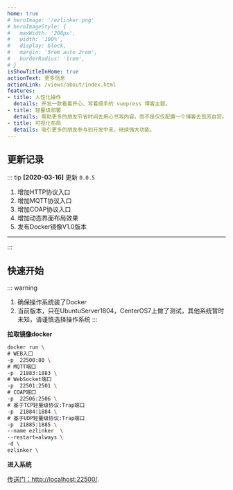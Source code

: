 ```yaml
---
home: true
# heroImage: '/ezlinker.png'
# heroImageStyle: {
#   maxWidth: '200px',
#   width: '100%',
#   display: block,
#   margin: '5rem auto 2rem',
#   borderRadius: '1rem',
# }
isShowTitleInHome: true
actionText: 更多信息
actionLink: /views/about/index.html
features:
- title: 人性化操作
  details: 开发一款看着开心、写着顺手的 vuepress 博客主题。
- title: 轻量级部署
  details: 帮助更多的朋友节省时间去用心书写内容，而不是仅仅配置一个博客去孤芳自赏。
- title: 可视化布局
  details: 吸引更多的朋友参与到开发中来，继续强大功能。
---
```


## 更新记录

::: tip
**[2020-03-16]** 更新 `0.0.5`

1. 增加HTTP协议入口
2. 增加MQTT协议入口
3. 增加COAP协议入口
4. 增加动态界面布局效果
5. 发布Docker镜像V1.0版本
---

:::

## 快速开始

::: warning
1. 确保操作系统装了Docker
2. 当前版本，只在UbuntuServer1804，CenterOS7上做了测试，其他系统暂时未知，请谨慎选择操作系统
:::

**拉取镜像docker**

```bash
docker run \
# WEB入口
-p  22500:80 \
# MQTT端口
-p  21883:1883 \
# WebSocket端口
-p  22501:2501 \
# COAP端口
-p  22506:2506 \
# 基于TCP轻量级协议:Trap端口
-p  21884:1884 \
# 基于UDP轻量级协议:Trap端口
-p  21885:1885 \
--name ezlinker  \
--restart=always \
-d \
ezlinker \
```

**进入系统**

[传送门：http://localhost:22500/](http://localhost:22500/ "http://localhost:22500/"). 
